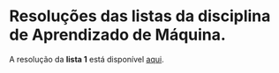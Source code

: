 # Resoluções das listas da disciplina de Aprendizado de Máquina.

A resolução da **lista 1** está disponível [aqui](lista1.ipynb).
